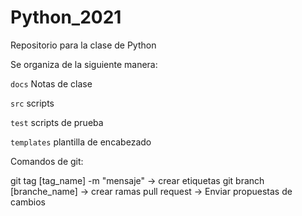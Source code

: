 # Python_2021
Repositorio para la clase de Python

Se organiza de la siguiente manera:

`docs` Notas de clase

`src`  scripts

`test` scripts de prueba

`templates` plantilla de encabezado

Comandos de git:

git tag [tag_name] -m "mensaje" -> crear etiquetas
git branch [branche_name] -> crear ramas
pull request -> Enviar propuestas de cambios

